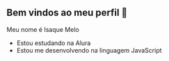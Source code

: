 ## Bem vindos ao meu perfil 💙

Meu nome é Isaque Melo

- Estou estudando na Alura
- Estou me desenvolvendo na linguagem JavaScript
